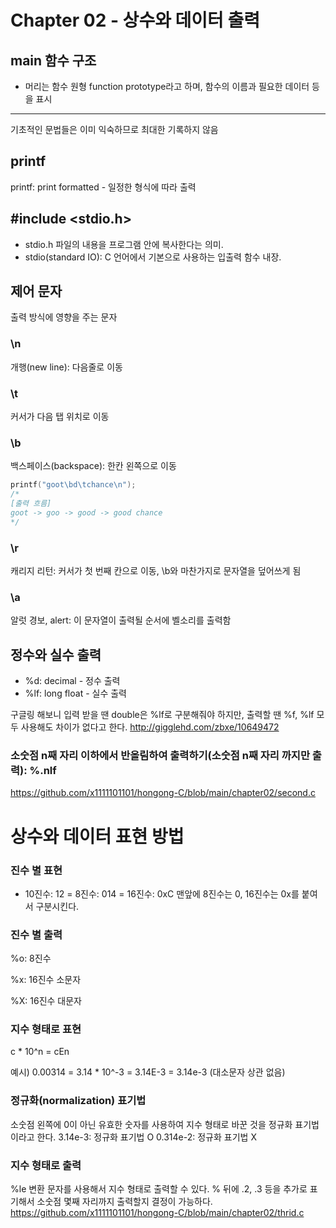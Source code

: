 # **Chapter 02 - 상수와 데이터 출력**
## main 함수 구조
- 머리는 함수 원형 function prototype라고 하며, 함수의 이름과 필요한 데이터 등을 표시
------
기초적인 문법들은 이미 익숙하므로 최대한 기록하지 않음

## printf
printf: print formatted - 일정한 형식에 따라 출력

## #include <stdio.h>
- stdio.h 파일의 내용을 프로그램 안에 복사한다는 의미. 
- stdio(standard IO): C 언어에서 기본으로 사용하는 입출력 함수 내장.

## 제어 문자
출력 방식에 영향을 주는 문자

### \n
개행(new line): 다음줄로 이동

### \t
커서가 다음 탭 위치로 이동

### \b
백스페이스(backspace): 한칸 왼쪽으로 이동
```C
printf("goot\bd\tchance\n");
/*
[출력 흐름]
goot -> goo -> good -> good chance
*/

```


### \r
캐리지 리턴: 커서가 첫 번째 칸으로 이동, \b와 마찬가지로 문자열을 덮어쓰게 됨

### \a
알럿 경보, alert: 이 문자열이 출력될 순서에 벨소리를 출력함

## 정수와 실수 출력
- %d: decimal - 정수 출력
- %lf: long float - 실수 출력

구글링 해보니 입력 받을 땐 double은 %lf로 구분해줘야 하지만, 출력할 땐 %f, %lf 모두 사용해도 차이가 없다고 한다.
http://gigglehd.com/zbxe/10649472

### 소숫점 n째 자리 이하에서 반올림하여 출력하기(소숫점 n째 자리 까지만 출력): %.nlf
https://github.com/x1111101101/hongong-C/blob/main/chapter02/second.c

# 상수와 데이터 표현 방법
### 진수 별 표현
- 10진수: 12 = 8진수: 014 = 16진수: 0xC
맨앞에 8진수는 0, 16진수는 0x를 붙여서 구분시킨다.

### 진수 별 출력
%o: 8진수

%x: 16진수 소문자

%X: 16진수 대문자

### 지수 형태로 표현
c * 10^n = cEn

예시) 0.00314 = 3.14 * 10^-3 = 3.14E-3 = 3.14e-3 (대소문자 상관 없음)

### 정규화(normalization) 표기법
소숫점 왼쪽에 0이 아닌 유효한 숫자를 사용하여 지수 형태로 바꾼 것을 정규화 표기법 이라고 한다.
3.14e-3: 정규화 표기법 O
0.314e-2: 정규화 표기법 X

### 지수 형태로 출력
%le 변환 문자를 사용해서 지수 형태로 출력할 수 있다.
% 뒤에 .2, .3 등을 추가로 표기해서 소숫점 몇째 자리까지 출력할지 결정이 가능하다.
https://github.com/x1111101101/hongong-C/blob/main/chapter02/thrid.c


